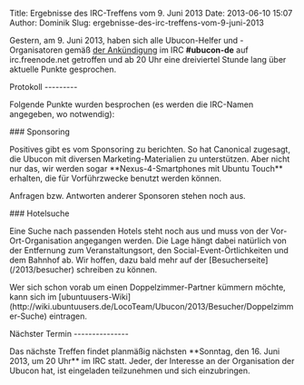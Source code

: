 Title: Ergebnisse des IRC-Treffens vom 9. Juni 2013
Date: 2013-06-10 15:07
Author: Dominik
Slug: ergebnisse-des-irc-treffens-vom-9-juni-2013

Gestern, am 9. Juni 2013, haben sich alle Ubucon-Helfer und
-Organisatoren gemäß [der
Ankündigung](/2013/regelmaessiges-irc-treffen-in-ubucon-de) im IRC
**\#ubucon-de** auf irc.freenode.net getroffen und ab 20 Uhr eine
dreiviertel Stunde lang über aktuelle Punkte gesprochen.

</p>
Protokoll
---------

</p>
Folgende Punkte wurden besprochen (es werden die IRC-Namen angegeben, wo
notwendig):

</p>
### Sponsoring

</p>
Positives gibt es vom Sponsoring zu berichten. So hat Canonical
zugesagt, die Ubucon mit diversen Marketing-Materialien zu unterstützen.
Aber nicht nur das, wir werden sogar **Nexus-4-Smartphones mit Ubuntu
Touch** erhalten, die für Vorführzwecke benutzt werden können.

</p>
Anfragen bzw. Antworten anderer Sponsoren stehen noch aus.

</p>
### Hotelsuche

</p>
Eine Suche nach passenden Hotels steht noch aus und muss von der
Vor-Ort-Organisation angegangen werden. Die Lage hängt dabei natürlich
von der Entfernung zum Veranstaltungsort, den Social-Event-Örtlichkeiten
und dem Bahnhof ab. Wir hoffen, dazu bald mehr auf der
[Besucherseite](/2013/besucher) schreiben zu können.

</p>
Wer sich schon vorab um einen Doppelzimmer-Partner kümmern möchte, kann
sich im
[ubuntuusers-Wiki](http://wiki.ubuntuusers.de/LocoTeam/Ubucon/2013/Besucher/Doppelzimmer-Suche)
eintragen.

</p>
Nächster Termin
---------------

</p>
Das nächste Treffen findet planmäßig nächsten **Sonntag, den 16. Juni
2013, um 20 Uhr** im IRC statt. Jeder, der Interesse an der Organisation
der Ubucon hat, ist eingeladen teilzunehmen und sich einzubringen.

</p>

